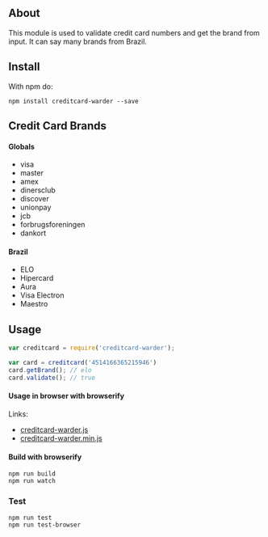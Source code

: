 
## About

This module is used to validate credit card numbers and get the brand from input. It can say many brands from Brazil.

## Install
With npm do:

```
npm install creditcard-warder --save
```

## Credit Card Brands

#### Globals
* visa
* master
* amex
* dinersclub
* discover
* unionpay
* jcb
* forbrugsforeningen
* dankort

#### Brazil
* ELO
* Hipercard
* Aura
* Visa Electron
* Maestro

## Usage
```javascript
var creditcard = require('creditcard-warder');

var card = creditcard('4514166365215946')
card.getBrand(); // elo
card.validate(); // true
```

#### Usage in browser with browserify
Links:
- [creditcard-warder.js](https://raw.githubusercontent.com/apoiase/creditcard-info/gh-pages/dist/creditcard-warder.js)
- [creditcard-warder.min.js](https://raw.githubusercontent.com/apoiase/creditcard-info/gh-pages/dist/creditcard-warder.min.js)

#### Build with browserify
```
npm run build
npm run watch
```

### Test
```
npm run test
npm run test-browser
```
